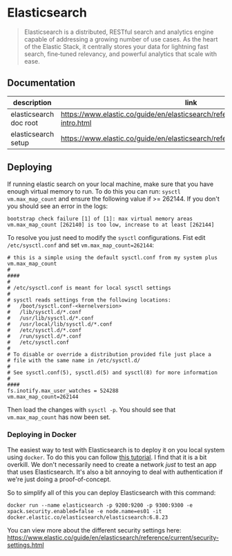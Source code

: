 # Elasticsearch

> Elasticsearch is a distributed, RESTful search and analytics engine capable of addressing a growing number of use
> cases. As the heart of the Elastic Stack, it centrally stores your data for lightning fast search, fine‑tuned
> relevancy, and powerful analytics that scale with ease.

## Documentation

| description            | link                                                                                     |
|------------------------|------------------------------------------------------------------------------------------|
| elasticsearch doc root | https://www.elastic.co/guide/en/elasticsearch/reference/current/elasticsearch-intro.html |
| elasticsearch setup    | https://www.elastic.co/guide/en/elasticsearch/reference/current/setup.html               |

## Deploying

If running elastic search on your local machine, make sure that you have enough virtual memory to run. To do this you
can run: `sysctl vm.max_map_count` and ensure the following value if >= 262144. If you don't you should see an error in
the logs:

```text
bootstrap check failure [1] of [1]: max virtual memory areas vm.max_map_count [262140] is too low, increase to at least [262144]
```

To resolve you just need to modify the `sysctl` configurations. Fist edit `/etc/sysctl.conf` and set `vm.max_map_count=262144`:

```text
# this is a simple using the default sysctl.conf from my system plus vm.max_map_count
#
####
#
# /etc/sysctl.conf is meant for local sysctl settings
#
# sysctl reads settings from the following locations:
#   /boot/sysctl.conf-<kernelversion>
#   /lib/sysctl.d/*.conf
#   /usr/lib/sysctl.d/*.conf
#   /usr/local/lib/sysctl.d/*.conf
#   /etc/sysctl.d/*.conf
#   /run/sysctl.d/*.conf
#   /etc/sysctl.conf
#
# To disable or override a distribution provided file just place a
# file with the same name in /etc/sysctl.d/
#
# See sysctl.conf(5), sysctl.d(5) and sysctl(8) for more information
#
####
fs.inotify.max_user_watches = 524288
vm.max_map_count=262144
```

Then load the changes with `sysctl -p`. You should see that `vm.max_map_count` has now been set.

### Deploying in Docker

The easiest way to test with Elasticsearch is to deploy it on you local system using `docker`. To do this you can follow
[this tutorial](https://www.elastic.co/guide/en/elasticsearch/reference/current/docker.html). I find that it is a bit
overkill. We don't necessarily need to create a network *just* to test an app that uses Elasticsearch. It's also a bit
annoying to deal with authentication if we're just doing a proof-of-concept.

So to simplify all of this you can deploy Elasticsearch with this command:

```shell
docker run --name elasticsearch -p 9200:9200 -p 9300:9300 -e xpack.security.enabled=false -e node.name=es01 -it docker.elastic.co/elasticsearch/elasticsearch:6.8.23
```

You can view more about the different security settings here: <https://www.elastic.co/guide/en/elasticsearch/reference/current/security-settings.html>